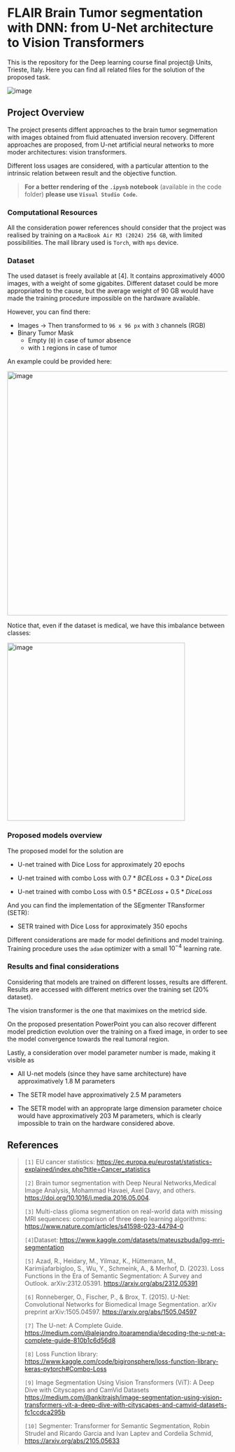# FLAIR Brain Tumor segmentation with DNN: from U-Net architecture to Vision Transformers

This is the repository for the Deep learning course final project@ Units, Trieste, Italy. Here you can find all related files for the solution of the proposed task. 

![image](https://github.com/user-attachments/assets/ed135868-d1b4-4233-a0c1-0fa696333677)



## Project Overview

The project presents diffent approaches to the brain tumor segmemation with images obtained from fluid attenuated inversion recovery. 
Different approaches are proposed, from U-net artificial neural networks to more moder architectures: vision transformers. 

Different loss usages are considered, with a particular attention to the intrinsic relation between result and the objective function. 

> **For a better rendering of the `.ipynb` notebook** (available in the code folder) **please use `Visual Studio Code`.**

### Computational Resources

All the consideration power references should consider that the project was realised by training on a `MacBook Air M3 (2024) 256 GB`, with limited possibilities. The mail library used is `Torch`, with `mps` device.

### Dataset

The used dataset is freely available at [4]. It contains approximatively 4000 images, with a weight of some gigabites. Different dataset could be more appropriated to the cause, but the average weight of 90 GB would have made the training procedure impossible on the hardware available. 

However, you can find there:
* Images $\rightarrow$ Then transformed to `96 x 96 px` with `3` channels (RGB)
* Binary Tumor Mask
  * Empty (`0`) in case of tumor absence
  * with `1` regions in case of tumor

An example could be provided here:

<img width="557" alt="image" src="https://github.com/user-attachments/assets/d4df8947-5e70-48eb-b578-79763fb8dc7c" />

Notice that, even if the dataset is medical, we have this imbalance between classes:

<img width="406" alt="image" src="https://github.com/user-attachments/assets/ff3920fe-e99a-4646-82b4-379261f63ffa" />

### Proposed models overview

The proposed model for the solution are 

* U-net trained with Dice Loss for approximately 20 epochs

* U-net trained with combo Loss with $0.7 * BCE Loss + 0.3 * Dice Loss$

* U-net trained with combo Loss with $0.5 * BCE Loss + 0.5 * Dice Loss$

And you can find the implementation of the SEgmenter TRansformer (SETR):

* SETR trained with Dice Loss for approximately 350 epochs

Different considerations are made for model definitions and model training. 
Training procedure uses the `adam` optimizer with a small $10^{-4}$ learning rate.

### Results and final considerations

Considering that models are trained on different losses, results are different. Results are accessed with different metrics over the training set (20% dataset).

The vision transformer is the one that maximixes on the metricd side.

On the proposed presentation PowerPoint you can also recover different model prediction evolution over the training on a fixed image, in order to see the model convergence towards the real tumoral region.

Lastly, a consideration over model parameter number is made, making it visible as

* All U-net models (since they have same architecture) have approximatively 1.8 M parameters

* The SETR model have approximatively 2.5 M parameters

* The SETR model with an approprate large dimension parameter choice would have approximatively 203 M parameters, which is clearly impossible to train on the hardware considered above.



## References

>
> `[1]` EU cancer statistics: https://ec.europa.eu/eurostat/statistics-explained/index.php?title=Cancer_statistics
>
> `[2]` Brain tumor segmentation with Deep Neural Networks,Medical Image Analysis, Mohammad Havaei, Axel Davy, and others. https://doi.org/10.1016/j.media.2016.05.004.
>
> `[3]`  Multi-class glioma segmentation on real-world data with missing MRI sequences: comparison of three deep learning algorithms: https://www.nature.com/articles/s41598-023-44794-0
>
> `[4]`Dataset: https://www.kaggle.com/datasets/mateuszbuda/lgg-mri-segmentation
>
> `[5]` Azad, R., Heidary, M., Yilmaz, K., Hüttemann, M., Karimijafarbigloo, S., Wu, Y., Schmeink, A., & Merhof, D. (2023). Loss Functions in the Era of Semantic Segmentation: A Survey and Outlook. arXiv:2312.05391. https://arxiv.org/abs/2312.05391
>
> `[6]` Ronneberger, O., Fischer, P., & Brox, T. (2015). U-Net: Convolutional Networks for Biomedical Image Segmentation. arXiv preprint arXiv:1505.04597. https://arxiv.org/abs/1505.04597
> 
> `[7]` The U-net: A Complete Guide. https://medium.com/@alejandro.itoaramendia/decoding-the-u-net-a-complete-guide-810b1c6d56d8
>
> `[8]` Loss Function library: https://www.kaggle.com/code/bigironsphere/loss-function-library-keras-pytorch#Combo-Loss
> 
> `[9]` Image Segmentation Using Vision Transformers (ViT): A Deep Dive with Cityscapes and CamVid Datasets https://medium.com/@ankitrajsh/image-segmentation-using-vision-transformers-vit-a-deep-dive-with-cityscapes-and-camvid-datasets-fc1ccdca295b
>
> `[10]` Segmenter: Transformer for Semantic Segmentation, Robin Strudel and Ricardo Garcia and Ivan Laptev and Cordelia Schmid,
https://arxiv.org/abs/2105.05633



